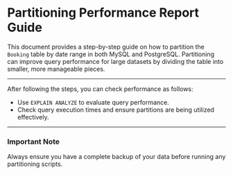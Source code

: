 # Partitioning Performance Report Guide

This document provides a step-by-step guide on how to partition the `Booking` table by date range in both MySQL and PostgreSQL. Partitioning can improve query performance for large datasets by dividing the table into smaller, more manageable pieces. 

---

After following the steps, you can check performance as follows:

- Use `EXPLAIN ANALYZE` to evaluate query performance.
- Check query execution times and ensure partitions are being utilized effectively.

---

### Important Note
Always ensure you have a complete backup of your data before running any partitioning scripts.